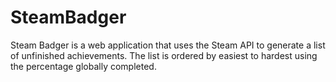 # SteamBadger
Steam Badger is a web application that uses the Steam API to generate a list of unfinished achievements.  The list is ordered by easiest to hardest using the percentage globally completed.
